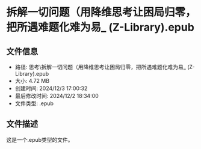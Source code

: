﻿# 拆解一切问题（用降维思考让困局归零，把所遇难题化难为易_ (Z-Library).epub

## 文件信息
- 路径: 思考\拆解一切问题（用降维思考让困局归零，把所遇难题化难为易_ (Z-Library).epub
- 大小: 4.72 MB
- 创建时间: 2024/12/3 17:00:32
- 最后修改时间: 2024/12/2 18:34:00
- 文件类型: .epub

## 文件描述
这是一个.epub类型的文件。

